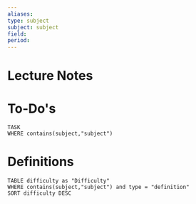 ```yaml
---
aliases:
type: subject
subject: subject
field:
period:
---
```


# Lecture Notes



# To-Do's

```dataview
TASK
WHERE contains(subject,"subject")
```


# Definitions

```dataview
TABLE difficulty as "Difficulty"
WHERE contains(subject,"subject") and type = "definition"
SORT difficulty DESC
```
